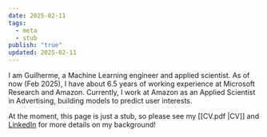 ```yaml
---
date: 2025-02-11
tags:
  - meta
  - stub
publish: "true"
updated: 2025-02-11
---
```

I am Guilherme, a Machine Learning engineer and applied scientist. As of now (Feb 2025), I have about 6.5 years of working experience at Microsoft Research and Amazon. Currently, I work at Amazon as an Applied Scientist in Advertising, building models to predict user interests.

At the moment, this page is just a stub, so please see my [[CV.pdf |CV]] and [LinkedIn](https://www.linkedin.com/in/gilunga/) for more details on my background!